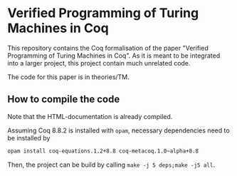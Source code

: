 # Verified Programming of Turing Machines in Coq

This repository contains the Coq formalisation of the paper "Verified Programming of Turing Machines in Coq". As it is meant to be integrated into a larger project, this project contain much unrelated code.

The code for this paper is in theories/TM. 

## How to compile the code

Note that the HTML-documentation is already compiled.

Assuming Coq 8.8.2 is installed with `opam`, necessary dependencies need to be installed by 

``` sh
opam install coq-equations.1.2+8.8 coq-metacoq.1.0~alpha+8.8

```

Then, the project can be build by calling `make -j 5 deps;make -j5 all`.
